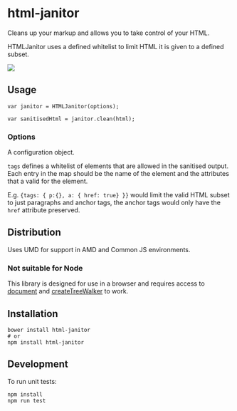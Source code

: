 # html-janitor

Cleans up your markup and allows you to take control of your HTML.

HTMLJanitor uses a defined whitelist to limit HTML it is given to a defined subset.

![](https://circleci.com/gh/guardian/html-janitor.png?circle-token=bd24300ee650966837a73bfe03386828f0192c06)

## Usage

```
var janitor = HTMLJanitor(options);

var sanitisedHtml = janitor.clean(html);

```

### Options

A configuration object.

`tags` defines a whitelist of elements that are allowed in the sanitised output. Each entry in the map should be the name of the element and the attributes that a valid for the element.

E.g. `{tags: { p:{}, a: { href: true} }}` would limit the valid HTML subset to just paragraphs and anchor tags, the anchor tags would only have the `href` attribute preserved.

## Distribution

Uses UMD for support in AMD and Common JS environments.

### Not suitable for Node

This library is designed for use in a browser and requires access to [document](https://developer.mozilla.org/en/docs/Web/API/Document) and [createTreeWalker](https://developer.mozilla.org/en-US/docs/Web/API/Document/createTreeWalker) to work.

## Installation

```
bower install html-janitor
# or
npm install html-janitor
```

## Development

To run unit tests:

```
npm install
npm run test
```